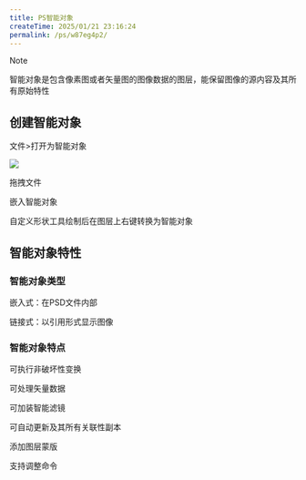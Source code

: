 ```yaml
---
title: PS智能对象
createTime: 2025/01/21 23:16:24
permalink: /ps/w87eg4p2/
---
```

>[!note]
>
>智能对象是包含像素图或者矢量图的图像数据的图层，能保留图像的源内容及其所有原始特性

## 创建智能对象

文件>打开为智能对象

![](https://file.iglooblog.top/ps/%E6%88%AA%E5%B1%8F2024-10-30%2007.09.39.png)

拖拽文件

嵌入智能对象

自定义形状工具绘制后在图层上右键转换为智能对象

## 智能对象特性

### 智能对象类型

嵌入式：在PSD文件内部

链接式：以引用形式显示图像

### 智能对象特点

可执行非破坏性变换

可处理矢量数据

可加装智能滤镜

可自动更新及其所有关联性副本

添加图层蒙版

支持调整命令

